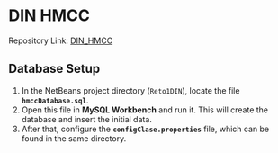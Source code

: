 # DIN HMCC

Repository Link: [DIN_HMCC](https://github.com/Mosi-HB-2006/DIN_HMCC.git)

## Database Setup

1. In the NetBeans project directory (`Reto1DIN`), locate the file **`hmccDatabase.sql`**.
2. Open this file in **MySQL Workbench** and run it. This will create the database and insert the initial data.
3. After that, configure the **`configClase.properties`** file, which can be found in the same directory.
